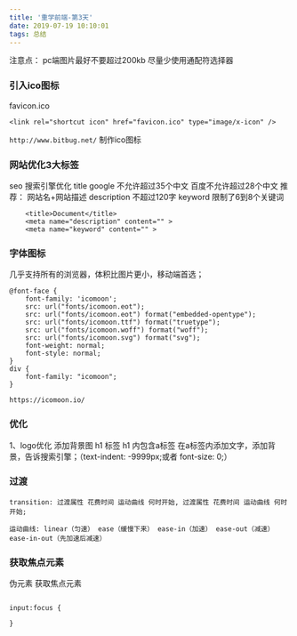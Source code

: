 ```yaml
---
title: '重学前端-第3天'
date: 2019-07-19 10:10:01
tags: 总结
---
```


注意点： 
pc端图片最好不要超过200kb
尽量少使用通配符选择器

<!--more-->

### 引入ico图标
favicon.ico
```
<link rel="shortcut icon" href="favicon.ico" type="image/x-icon" />
```

`http://www.bitbug.net/` 制作ico图标

### 网站优化3大标签
seo 搜索引擎优化
title google 不允许超过35个中文 百度不允许超过28个中文  推荐： 网站名+网站描述
description 不超过120字
keyword 限制了6到8个关键词

```
    <title>Document</title>
    <meta name="description" content="" >
    <meta name="keyword" content="" >
```

### 字体图标
几乎支持所有的浏览器，体积比图片更小，移动端首选；
```
@font-face {
    font-family: 'icomoon';
    src: url("fonts/icomoon.eot");
    src: url("fonts/icomoon.eot") format("embedded-opentype");
    src: url("fonts/icomoon.ttf") format("truetype");
    src: url("fonts/icomoon.woff") format("woff");
    src: url("fonts/icomoon.svg") format("svg");
    font-weight: normal;
    font-style: normal;
}
div {
    font-family: "icomoon";
}
```
`https://icomoon.io/`

### 优化

1、logo优化
添加背景图 h1 标签 
h1 内包含a标签
在a标签内添加文字，添加背景，告诉搜索引擎；（text-indent: -9999px;或者 font-size: 0;）

### 过渡

```
transition: 过渡属性 花费时间 运动曲线 何时开始, 过渡属性 花费时间 运动曲线 何时开始;

运动曲线: linear（匀速） ease（缓慢下来） ease-in（加速） ease-out（减速） ease-in-out（先加速后减速）
```

### 获取焦点元素

伪元素 获取焦点元素

```

input:focus {

}

```

